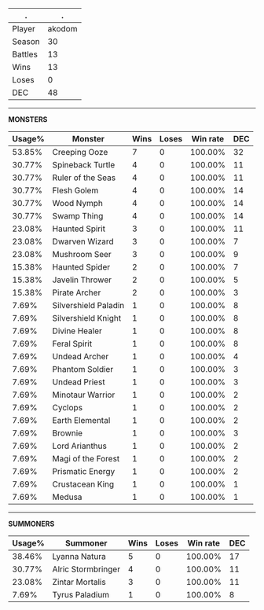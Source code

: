 .|.
|-|-
Player|akodom
Season|30
Battles|13
Wins|13
Loses|0
DEC|48

---
**MONSTERS**

Usage%|Monster|Wins|Loses|Win rate|DEC|
-|-|-|-|-|-|
53.85%|Creeping Ooze|7|0|100.00%|32|
30.77%|Spineback Turtle|4|0|100.00%|11|
30.77%|Ruler of the Seas|4|0|100.00%|11|
30.77%|Flesh Golem|4|0|100.00%|14|
30.77%|Wood Nymph|4|0|100.00%|14|
30.77%|Swamp Thing|4|0|100.00%|14|
23.08%|Haunted Spirit|3|0|100.00%|11|
23.08%|Dwarven Wizard|3|0|100.00%|7|
23.08%|Mushroom Seer|3|0|100.00%|9|
15.38%|Haunted Spider|2|0|100.00%|7|
15.38%|Javelin Thrower|2|0|100.00%|5|
15.38%|Pirate Archer|2|0|100.00%|3|
7.69%|Silvershield Paladin|1|0|100.00%|8|
7.69%|Silvershield Knight|1|0|100.00%|8|
7.69%|Divine Healer|1|0|100.00%|8|
7.69%|Feral Spirit|1|0|100.00%|8|
7.69%|Undead Archer|1|0|100.00%|4|
7.69%|Phantom Soldier|1|0|100.00%|3|
7.69%|Undead Priest|1|0|100.00%|3|
7.69%|Minotaur Warrior|1|0|100.00%|2|
7.69%|Cyclops|1|0|100.00%|2|
7.69%|Earth Elemental|1|0|100.00%|2|
7.69%|Brownie|1|0|100.00%|3|
7.69%|Lord Arianthus|1|0|100.00%|2|
7.69%|Magi of the Forest|1|0|100.00%|2|
7.69%|Prismatic Energy|1|0|100.00%|2|
7.69%|Crustacean King|1|0|100.00%|1|
7.69%|Medusa|1|0|100.00%|1|

---
**SUMMONERS**

Usage%|Summoner|Wins|Loses|Win rate|DEC|
-|-|-|-|-|-|
38.46%|Lyanna Natura|5|0|100.00%|17|
30.77%|Alric Stormbringer|4|0|100.00%|11|
23.08%|Zintar Mortalis|3|0|100.00%|11|
7.69%|Tyrus Paladium|1|0|100.00%|8|
